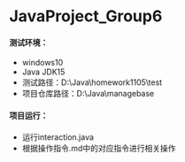 # JavaProject_Group6
#### 测试环境：

- windows10
- Java JDK15
- 测试路径：D:\Java\homework1105\test
- 项目仓库路径：D:\Java\managebase

#### 项目运行：

- 运行interaction.java
- 根据操作指令.md中的对应指令进行相关操作